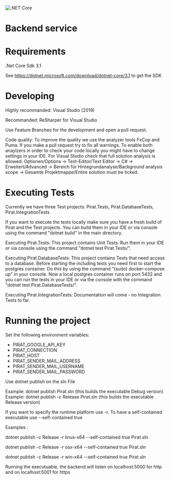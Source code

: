 ![.NET Core](https://github.com/COVID19-PIRAT/backend/workflows/.NET%20Core/badge.svg)

# Backend service

# Requirements

.Net Core Sdk 3.1

See https://dotnet.microsoft.com/download/dotnet-core/3.1 to get the SDK

# Developing

Highly recommanded: Visual Studio (2019) 

Recommanded: ReSharper for Visual Studio

Use Feature Branches for the development and open a pull request.

Code quality: To improve the quality we use the analyzer tools FxCop and Puma. If you make a pull request try to fix all warnings. To enable both anaylzers in order to check your code locally you might have to change settings in your IDE. For Visual Studio check that full solution analysis is allowed: Optionen/Options -> Text-Editor/Text Editor -> C# -> Erweitert/Advanced -> Bereich für Hintegrundanalyse/Background analysis scope -> Gesamte Projektmappe/Entire solution must be ticked.

# Executing Tests

Currently we have three Test projects: Pirat.Tests, Pirat.DatabaseTests, Pirat.IntegrationTests

If you want to execute the tests locally make sure you have a fresh build of Pirat and the Test projects. You can build them in your IDE or via console using the command "dotnet build" in the main directory.

Executing Pirat.Tests: This project contains Unit Tests. Run them in your IDE or via console using the command "dotnet test Pirat.Tests/".

Executing Pirat.DatabaseTests: This project contains Tests that need access to a database. Before starting the including tests you need first to start the postgres container. Do this by using the command "(sudo) docker-compose up" in your console. Now a local postgres container runs on port 5432 and you can run the tests in your IDE or via the console with the command "dotnet test Pirat.DatabaseTests/".

Executing Pirat.IntegrationTests: Documentation will come - no Integration Tests to far. 


# Running the project

Set the following environment variables:

* PIRAT_GOOGLE_API_KEY
* PIRAT_CONNECTION
* PIRAT_HOST
* PIRAT_SENDER_MAIL_ADDRESS
* PIRAT_SENDER_MAIL_USERNAME
* PIRAT_SENDER_MAIL_PASSWORD


Use dotnet publish on the sln File

Example: dotnet publish Pirat.sln (this builds the executable Debug version)
Example: dotnet publish -c Release Pirat.sln (this builds the executable Release version)

If you want to specify the runtime platform use -r. To have a self-contained executable use --self-contained true

Examples :

dotnet publish -c Release -r linux-x64 --self-contained true Pirat.sln

dotnet publish -c Release -r osx-x64 --self-contained true Pirat.sln

dotnet publish -c Release -r win-x64 --self-contained true Pirat.sln

Running the executuable, the backend will listen on localhost:5000 for http and on localhost:5001 for https







